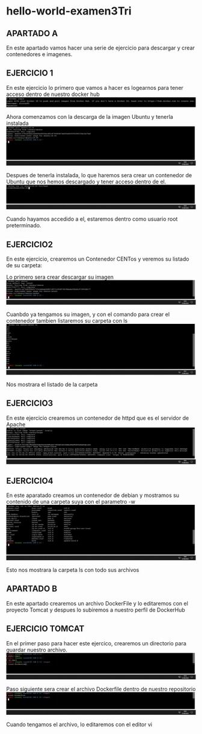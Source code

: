 # hello-world-examen3Tri

## APARTADO A

En este apartado vamos hacer una serie de ejercicio para descargar y crear contenedores e imagenes.


## EJERCICIO 1
En este ejercicio lo primero que vamos a hacer es logearnos para tener acceso dentro de nuestro docker hub
![Login](https://github.com/AlejandroRocaMateu/hello-world-examen3Tri/blob/6b2842d2a1131b4532e5ae16381809a862abb6b3/CapturaLogin.PNG)

Ahora comenzamos con la descarga de la imagen Ubuntu y tenerla instalada
![Descarga](https://github.com/AlejandroRocaMateu/hello-world-examen3Tri/blob/168f9ed28e9e6e25b05878baab70dfb4a8b123da/CapturaUbuntu.PNG)

Despues de tenerla instalada, lo que haremos sera crear un contenedor de Ubuntu que nos hemos descargado y tener acceso dentro de el.
![Crear Contenedor](https://github.com/AlejandroRocaMateu/hello-world-examen3Tri/blob/68cbf48ea13d03c7d05956aa49811dacfbf5003e/CapturaContenedor.PNG)

Cuando hayamos accedido a el, estaremos dentro como usuario root preterminado.



## EJERCICIO2
En este ejercicio, crearemos un Contenedor CENTos y veremos su listado de su carpeta:

Lo primero sera crear descargar su imagen
![IMAGEN](https://github.com/AlejandroRocaMateu/hello-world-examen3Tri/blob/a1d20dede23f1f6f75553d55b624e4333770e9f6/CapturaCentos.PNG)

Cuanbdo ya tengamos su imagen, y con el comando para crear el contenedor tambien listaremos su carpeta con ls
![Crear su contenedor](https://github.com/AlejandroRocaMateu/hello-world-examen3Tri/blob/95d856a7b23bdf2b9ba795984d2a621f2579f8ac/CapturaCentosls.PNG)

Nos mostrara el listado de la carpeta

## EJERCICIO3
En este ejercicio crearemos un contenedor de httpd que es el servidor de Apache
![Crear Contenedor](https://github.com/AlejandroRocaMateu/hello-world-examen3Tri/blob/9d4df8d0d23dffe605436d8e3b6497a51b694f13/Capturahttpd.PNG)


## EJERCICIO4
En este aparatado creamos un contenedor de debian y mostramos su contenido de una carpeta suya con el parametro -w
![Mostrar su contenido](https://github.com/AlejandroRocaMateu/hello-world-examen3Tri/blob/1275ec21bc26c92151869704e00d701538804381/CapturaDebian.PNG)

Esto nos mostrara la carpeta ls con todo sus archivos

## APARTADO B

En este apartado crearemos un archivo DockerFile y lo editaremos con el proyecto Tomcat y despues lo subiremos a nuestro perfil de DockerHub

## EJERCICIO TOMCAT

En el primer paso para hacer este ejercico, crearemos un directorio para guardar nuestro archivo.
![](https://github.com/AlejandroRocaMateu/hello-world-examen3Tri/blob/8a363148188f643becfe3ba1b20120c122ee5a09/CapturaMk.PNG)

Paso siguiente sera crear el archivo Dockerfile dentro de nuestro repositorio
![](https://github.com/AlejandroRocaMateu/hello-world-examen3Tri/blob/0e135e37eec5b7e3ee3d4146bcfff473a2711074/Capturatouch.PNG)


Cuando tengamos el archivo, lo editaremos con el editor vi
![]()

